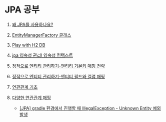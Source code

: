 ﻿# JPA 공부

1. [왜 JPA를 사용하나요?](https://github.com/hy6219/JPA_QueryDSL/blob/main/intro/%EC%99%9C%20JPA%EC%9D%B8%EA%B0%80.md)

2. [EntityManagerFactory 클래스](https://github.com/hy6219/JPA_QueryDSL/blob/main/intro/EntityManagerFactory.md)

3. [Play with H2 DB](https://github.com/hy6219/JPA_QueryDSL/blob/main/intro/H2%20DB%EB%A5%BC%20%ED%99%9C%EC%9A%A9%ED%95%9C%20JPA%20%EC%8B%A4%EC%8A%B5.md)

4. [jpa 영속성 관리! 영속성 컨텍스트](https://github.com/hy6219/JPA_QueryDSL/blob/main/intro/JPA-%EC%98%81%EC%86%8D%EC%84%B1%20%EA%B4%80%EB%A6%AC.md)

5. [정적으로 엔티티 관리하기-엔티티 기본키 매핑 전략](https://github.com/hy6219/JPA_QueryDSL/blob/main/static_managing/%EC%A0%95%EC%A0%81%EC%9C%BC%EB%A1%9C%20%EC%97%94%ED%8B%B0%ED%8B%B0%20%EA%B4%80%EB%A6%AC%ED%95%98%EA%B8%B0-%EC%97%94%ED%8B%B0%ED%8B%B0%20%EA%B8%B0%EB%B3%B8%ED%82%A4%20%EB%A7%A4%ED%95%91%20%EC%A0%84%EB%9E%B5.md)

6. [정적으로 엔티티 관리하기-엔티티 필드와 컬럼 매핑](https://github.com/hy6219/JPA_QueryDSL/blob/main/static_managing/%EC%A0%95%EC%A0%81%EC%9C%BC%EB%A1%9C%20%EC%97%94%ED%8B%B0%ED%8B%B0%20%EA%B4%80%EB%A6%AC%ED%95%98%EA%B8%B0-%EC%97%94%ED%8B%B0%ED%8B%B0%20%ED%95%84%EB%93%9C%EC%99%80%20%EC%BB%AC%EB%9F%BC%20%EB%A7%A4%ED%95%91.md)

7. [연관관계 기초](https://github.com/hy6219/JPA_QueryDSL/blob/main/relationship/%EC%97%B0%EA%B4%80%EA%B4%80%EA%B3%84%20%EB%A7%A4%ED%95%91%20%EA%B8%B0%EC%B4%88.md)

8. [다양한 연관관계 매핑](https://github.com/hy6219/JPA_QueryDSL/blob/main/relationship/%EB%8B%A4%EC%96%91%ED%95%9C%20%EC%97%B0%EA%B4%80%EA%B4%80%EA%B3%84%20%EB%A7%A4%ED%95%91.md)

	- [[JPA] gradle 환경에서 진행할 때 IllegalException - Unknown Entity 예외 발생](https://github.com/hy6219/JPA_QueryDSL/blob/main/relationship/%5BJPA%5D%20gradle%20%ED%99%98%EA%B2%BD%EC%97%90%EC%84%9C%20%EC%A7%84%ED%96%89%ED%95%A0%20%EB%95%8C%20IllegalException%20-%20Unknown%20Entity%20%EC%98%88%EC%99%B8%20%EB%B0%9C%EC%83%9D.md)



